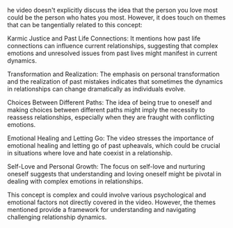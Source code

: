 he video doesn't explicitly discuss the idea that the person you love most could be the person who hates you most. However, it does touch on themes that can be tangentially related to this concept:

Karmic Justice and Past Life Connections: It mentions how past life connections can influence current relationships, suggesting that complex emotions and unresolved issues from past lives might manifest in current dynamics.

Transformation and Realization: The emphasis on personal transformation and the realization of past mistakes indicates that sometimes the dynamics in relationships can change dramatically as individuals evolve.

Choices Between Different Paths: The idea of being true to oneself and making choices between different paths might imply the necessity to reassess relationships, especially when they are fraught with conflicting emotions.

Emotional Healing and Letting Go: The video stresses the importance of emotional healing and letting go of past upheavals, which could be crucial in situations where love and hate coexist in a relationship.

Self-Love and Personal Growth: The focus on self-love and nurturing oneself suggests that understanding and loving oneself might be pivotal in dealing with complex emotions in relationships.

This concept is complex and could involve various psychological and emotional factors not directly covered in the video. However, the themes mentioned provide a framework for understanding and navigating challenging relationship dynamics.
